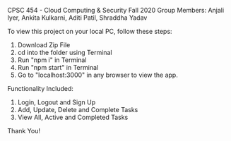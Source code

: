 CPSC 454 - Cloud Computing & Security
Fall 2020
Group Members: Anjali Iyer, Ankita Kulkarni, Aditi Patil, Shraddha Yadav

To view this project on your local PC, follow these steps: 

1. Download Zip File 
2. cd into the folder using Terminal
3. Run "npm i" in Terminal
4. Run "npm start" in Terminal 
5. Go to "localhost:3000" in any browser to view the app.

Functionality Included: 

1. Login, Logout and Sign Up
2. Add, Update, Delete and Complete Tasks
3. View All, Active and Completed Tasks

Thank You!